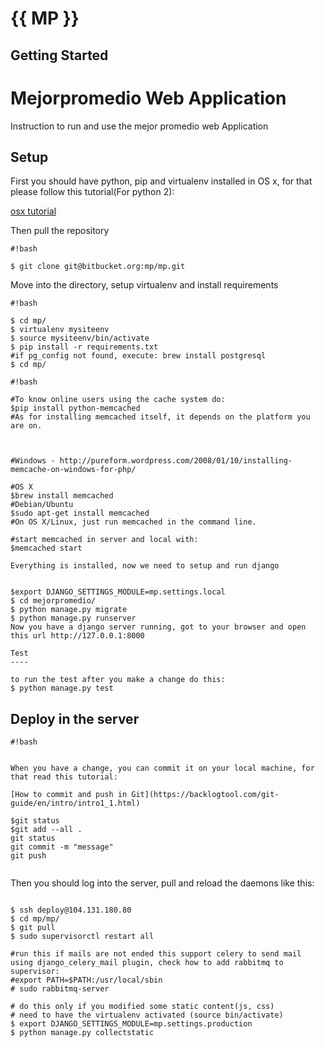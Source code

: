 # {{ MP }}

## Getting Started

Mejorpromedio Web Application
=======================

Instruction to run and use the mejor promedio web Application

Setup
--------

First you should have python, pip and virtualenv installed in OS x, for that please follow this tutorial(For python 2):

[osx tutorial](https://hackercodex.com/guide/python-development-environment-on-mac-osx/)


Then pull the repository

```
#!bash
   
$ git clone git@bitbucket.org:mp/mp.git

```

Move into the directory, setup virtualenv and install requirements


```
#!bash
   
$ cd mp/
$ virtualenv mysiteenv
$ source mysiteenv/bin/activate
$ pip install -r requirements.txt
#if pg_config not found, execute: brew install postgresql
$ cd mp/

```

```
#!bash
   
#To know online users using the cache system do:
$pip install python-memcached
#As for installing memcached itself, it depends on the platform you are on.



#Windows - http://pureform.wordpress.com/2008/01/10/installing-memcache-on-windows-for-php/

#OS X 
$brew install memcached
#Debian/Ubuntu
$sudo apt-get install memcached
#On OS X/Linux, just run memcached in the command line.

#start memcached in server and local with:
$memcached start

Everything is installed, now we need to setup and run django


$export DJANGO_SETTINGS_MODULE=mp.settings.local
$ cd mejorpromedio/
$ python manage.py migrate
$ python manage.py runserver
Now you have a django server running, got to your browser and open this url http://127.0.0.1:8000

Test
----

to run the test after you make a change do this:
$ python manage.py test

```

Deploy in the server
-------------------

```
#!bash


When you have a change, you can commit it on your local machine, for that read this tutorial:

[How to commit and push in Git](https://backlogtool.com/git-guide/en/intro/intro1_1.html)

$git status
$git add --all .
git status
git commit -m "message"
git push


```
Then you should log into the server, pull and reload the daemons like this:
```

$ ssh deploy@104.131.180.80
$ cd mp/mp/
$ git pull
$ sudo supervisorctl restart all

#run this if mails are not ended this support celery to send mail using django_celery_mail plugin, check how to add rabbitmq to supervisor:
#export PATH=$PATH:/usr/local/sbin
# sudo rabbitmq-server 

# do this only if you modified some static content(js, css)
# need to have the virtualenv activated (source bin/activate)
$ export DJANGO_SETTINGS_MODULE=mp.settings.production
$ python manage.py collectstatic

```